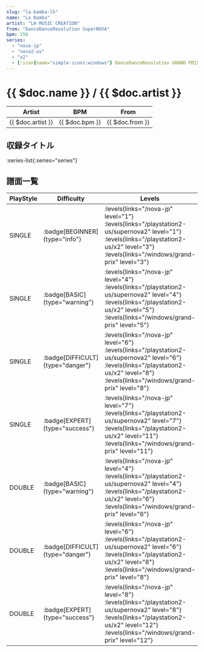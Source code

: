 ```yaml
---
slug: "la-bamba-lh"
name: "La Bamba"
artist: "LH MUSIC CREATION"
from: "DanceDanceRevolution SuperNOVA"
bpm: 156
series:
  - "nova-jp"
  - "nova2-us"
  - "x2"
  - [:icon{name="simple-icons:windows"} DanceDanceRevolution GRAND PRIX (グランプリプレー)](/windows/grand-prix)
---
```


# {{ $doc.name }} / {{ $doc.artist }}

|Artist|BPM|From|
|------|---|----|
|{{ $doc.artist }}|{{ $doc.bpm }}|{{ $doc.from }}|

## 収録タイトル

:series-list{:series="series"}

## 譜面一覧

|PlayStyle|Difficulty|Levels|Notes|Movie|
|---------|----------|------|-----|-----|
|SINGLE| :badge[BEGINNER]{type="info"}| :levels{links="/nova-jp" level="1"} :levels{links="/playstation2-us/supernova2" level="1"} :levels{links="/playstation2-us/x2" level="3"}  :levels{links="/windows/grand-prix" level="3"}|110/0||
|SINGLE| :badge[BASIC]{type="warning"}| :levels{links="/nova-jp" level="4"} :levels{links="/playstation2-us/supernova2" level="4"} :levels{links="/playstation2-us/x2" level="5"}  :levels{links="/windows/grand-prix" level="5"}|155/1||
|SINGLE| :badge[DIFFICULT]{type="danger"}| :levels{links="/nova-jp" level="6"} :levels{links="/playstation2-us/supernova2" level="6"} :levels{links="/playstation2-us/x2" level="8"}  :levels{links="/windows/grand-prix" level="8"}|247/1||
|SINGLE| :badge[EXPERT]{type="success"}| :levels{links="/nova-jp" level="7"} :levels{links="/playstation2-us/supernova2" level="7"} :levels{links="/playstation2-us/x2" level="11"}  :levels{links="/windows/grand-prix" level="11"}|328/1||
|DOUBLE| :badge[BASIC]{type="warning"}| :levels{links="/nova-jp" level="4"} :levels{links="/playstation2-us/supernova2" level="4"} :levels{links="/playstation2-us/x2" level="6"}  :levels{links="/windows/grand-prix" level="6"}|155/1||
|DOUBLE| :badge[DIFFICULT]{type="danger"}| :levels{links="/nova-jp" level="6"} :levels{links="/playstation2-us/supernova2" level="6"} :levels{links="/playstation2-us/x2" level="8"}  :levels{links="/windows/grand-prix" level="8"}|247/1||
|DOUBLE| :badge[EXPERT]{type="success"}| :levels{links="/nova-jp" level="8"} :levels{links="/playstation2-us/supernova2" level="8"} :levels{links="/playstation2-us/x2" level="12"}  :levels{links="/windows/grand-prix" level="12"}|328/1||
